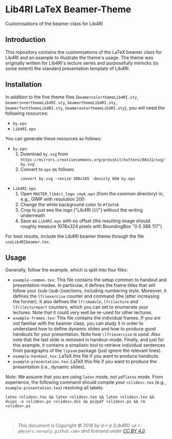 # Lib4RI LaTeX Beamer-Theme

Customisations of the beamer class for Lib4RI

## Introduction

This repository contains the customisations of the LaTeX beamer class for Lib4RI and an example to illustrate the theme's usage. The theme was originally written for Lib4RI's lecture series and purposefully mimicks (to some extent) the standard presentation template of Lib4RI.

## Installation

In addition to the five theme files (`beamercolorthemeLib4RI.sty`, `beamerinnerthemeLib4RI.sty`, `beamerthemeLib4RI.sty`, `beamerfontthemeLib4RI.sty`, `beamerouterthemeLib4RI.sty`), you will need the following resources:
* `by.eps`
* `Lib4RI.eps`

You can generate these resources as follows:
* `by.eps`:
    1. Download `by.svg` from `https://mirrors.creativecommons.org/presskit/buttons/88x31/svg/by.svg`
    2. Convert to `eps` as follows:
        ```
        convert by.svg -resize 300x105 -density 600 by.eps
        ```
* `Lib4RI.eps`
    1. Open `MASTER_lib4ri_logo_cmyk.eps` (from the common directory) in, e.g., GIMP with resolution 200
    2. Change the white background color to `#f3efe6`
    3. Crop to just see the logo ("Lib4RI ////") without the writing underneath
    4. Save as `Lib4RI.eps` with no offset (the resulting image should roughly measure 1076x324 pixels with BoundingBox "0 0 388 117")

For best results, include the Lib4RI beamer theme through the file `useLib4RIbeamer.tex`.

## Usage

Generally, follow the example, which is split into four files:
* `example-common.tex`:
    This file contains the setup common to handout and presentation modes. In particular, it defines the frame titles that will follow your (sub-(sub-))sections, including numbering style. Moreover, it defines the `lfriexercise` counter and command (the latter increasing the former). It also defines the `lfrimodule`, `lfrilecture` and `lfrilecturepart` counters, which you can set to enumerate your lectures. Note that it could very well be re-used for other lectures.
* `example-frames.tex`:
    This file contains the individual frames. If you are not familiar with the beamer class, you can study it in order to understand how to define dynamic slides and how to produce good handouts for your presentation. Note how `\lfriexercise` is used. Also note that the last slide is removed in handout-mode. Finally, and just for this example, it contains a simplistic tool to retrieve individual sentences from paragraphs of the `lipsum` package (just ignore the relevant lines).
* `example-handout.tex`:
    LaTeX this file if you want to produce handouts.
* `example-presentation.tex`:
    LaTeX this file if you want to produce the presentation (i.e., dynamic slides).

_Note_: We assume that you are using `latex` mode, not `pdflatex` mode. From experience, the following command should compile your `<slides>.tex` (e.g., `example-presentation.tex`) resolving all labels:
```
latex <slides>.tex && latex <slides>.tex && latex <slides>.tex && dvips -o <slides>.ps <slides>.dvi && ps2pdf <slides>.ps && rm <slides>.ps
```

<br/>

> _This document is Copyright &copy; 2018 by d-r-p (Lib4RI) `<d-r-p@users.noreply.github.com>` and licensed under [CC&nbsp;BY&nbsp;4.0](https://creativecommons.org/licenses/by/4.0/)._
